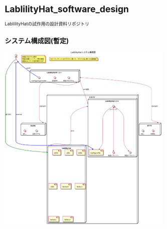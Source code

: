# LablilityHat_software_design
LablilityHatの試作用の設計資料リポジトリ

## システム構成図(暫定)  
![システム構成図](https://github.com/mkXultra/LablilityHat_software_design/blob/main/out/system_configuration/LablilityHat%E3%82%B7%E3%82%B9%E3%83%86%E3%83%A0%E6%A7%8B%E6%88%90%E5%9B%B3.png)
